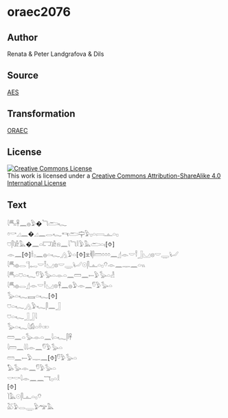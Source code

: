 # oraec2076

## Author

Renata & Peter Landgrafova & Dils

## Source

[AES](https://github.com/simondschweitzer/aes)

## Transformation

[ORAEC](https://oraec.github.io/)

## License

<a rel="license" href="http://creativecommons.org/licenses/by-sa/4.0/"><img alt="Creative Commons License" style="border-width:0" src="https://i.creativecommons.org/l/by-sa/4.0/88x31.png" /></a><br />This work is licensed under a <a rel="license" href="http://creativecommons.org/licenses/by-sa/4.0/">Creative Commons Attribution-ShareAlike 4.0 International License</a>

## Text

𓇋𓄪𓏤𓋹𓈖𓐍𓅱�𓆓𓂧𓆑<br>
𓏌𓎡𓈎𓈖�𓈎𓈖𓂋𓆑𓄞𓂧𓊡𓅱𓊪𓏏𓇯𓊵𓏏𓊪<br>
𓈞𓋴𓀀𓅓�𓈖𓏏𓉐𓀀𓁶𓈖𓇋𓆓𓎛𓅱𓅓𓂧𓏏𓏤[⯑]<br>
𓁹𓈖[⯑]𓌂𓊪𓈖𓐍𓏏𓆑𓂻𓅱𓏏[⯑]𓁷𓌞𓋴𓏠𓏌𓏌𓏌𓈖𓊨𓁹𓎟𓍋𓃀𓈋𓊖𓎟𓇾𓂦<br>
𓇋𓄪𓐍𓂋𓊹𓉻𓎟𓍋𓈋𓊖𓎟𓇾𓂦𓇳𓋴𓊵𓏏𓊪𓄣𓁹𓈖𓊃𓈖𓏏𓏭<br>
𓇋𓄪𓏏𓈞𓏏𓆑𓎸𓅱𓅭𓏏𓁹𓏏𓈖𓏠𓈖𓍿𓅱𓅭𓏏𓁐<br>
𓇋𓄪𓐍𓂋𓊨𓁹𓎟𓍋𓈋𓊖𓋹𓈖𓐍𓅱𓁹𓈖𓎸𓅱𓅭𓏏<br>
𓅭𓏏𓆑𓈘𓏏𓆑[⯑]<br>
𓈞𓏏𓆑𓂻𓅱𓆑𓋴𓈖𓃀<br>
𓈞𓏏𓆑𓃀𓃀𓇋<br>
𓅭𓏏𓆑𓇋𓀁𓏏𓏐𓏒<br>
𓏠𓈖𓏏𓅭𓁹𓏏𓈖𓇋𓏏𓆑𓋴𓋹<br>
𓇋𓏠𓈖𓇋𓇋𓁹𓈖𓎸𓅱𓅭𓏏<br>
𓏠𓈖𓍿𓅱𓊃𓈖[⯑]𓎸𓅱𓅭𓏏<br>
𓅃𓅭𓁹𓈖𓎸𓅱𓅭𓏏<br>
𓎡𓎡𓇋𓁹𓈖𓈖𓄓𓊪𓏏𓎛<br>
[⯑]<br>
𓌙𓅓𓇳𓋴𓊵𓏏𓊪𓄣<br>
𓅷𓅱𓂋𓇾𓅱𓅠𓅓<br>
